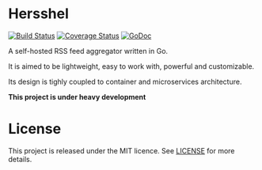 # Hersshel
[![Build Status](https://travis-ci.org/hersshel/hersshel.svg)](https://travis-ci.org/hersshel/hersshel)
[![Coverage Status](https://coveralls.io/repos/github/hersshel/hersshel/badge.svg?branch=master)](https://coveralls.io/github/hersshel/hersshel?branch=master)
[![GoDoc](https://godoc.org/github.com/hersshel/hersshel?status.svg)](https://godoc.org/github.com/hersshel/hersshel)

A self-hosted RSS feed aggregator written in Go.

It is aimed to be lightweight, easy to work with, powerful and customizable.

Its design is tighly coupled to container and microservices architecture.

__This project is under heavy development__

# License

This project is released under the MIT licence. See [LICENSE](LICENSE) for more details.
